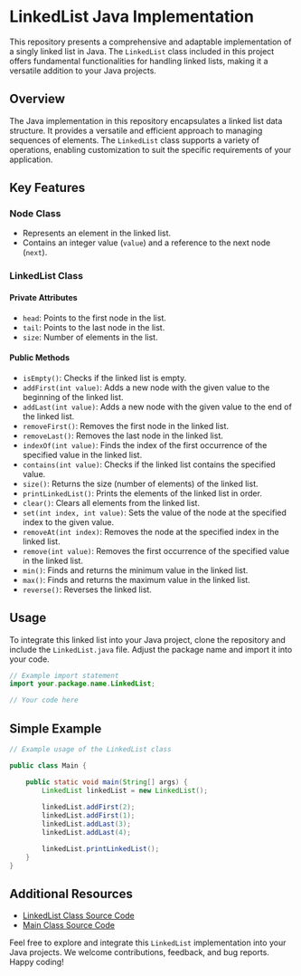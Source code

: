 # LinkedList Java Implementation

This repository presents a comprehensive and adaptable implementation of a singly linked list in Java. The `LinkedList` class included in this project offers fundamental functionalities for handling linked lists, making it a versatile addition to your Java projects.

## Overview

The Java implementation in this repository encapsulates a linked list data structure. It provides a versatile and efficient approach to managing sequences of elements. The `LinkedList` class supports a variety of operations, enabling customization to suit the specific requirements of your application.

## Key Features

### Node Class

- Represents an element in the linked list.
- Contains an integer value (`value`) and a reference to the next node (`next`).

### LinkedList Class

#### Private Attributes

- `head`: Points to the first node in the list.
- `tail`: Points to the last node in the list.
- `size`: Number of elements in the list.

#### Public Methods

- `isEmpty()`: Checks if the linked list is empty.
- `addFirst(int value)`: Adds a new node with the given value to the beginning of the linked list.
- `addLast(int value)`: Adds a new node with the given value to the end of the linked list.
- `removeFirst()`: Removes the first node in the linked list.
- `removeLast()`: Removes the last node in the linked list.
- `indexOf(int value)`: Finds the index of the first occurrence of the specified value in the linked list.
- `contains(int value)`: Checks if the linked list contains the specified value.
- `size()`: Returns the size (number of elements) of the linked list.
- `printLinkedList()`: Prints the elements of the linked list in order.
- `clear()`: Clears all elements from the linked list.
- `set(int index, int value)`: Sets the value of the node at the specified index to the given value.
- `removeAt(int index)`: Removes the node at the specified index in the linked list.
- `remove(int value)`: Removes the first occurrence of the specified value in the linked list.
- `min()`: Finds and returns the minimum value in the linked list.
- `max()`: Finds and returns the maximum value in the linked list.
- `reverse()`: Reverses the linked list.

## Usage

To integrate this linked list into your Java project, clone the repository and include the `LinkedList.java` file. Adjust the package name and import it into your code.

```java
// Example import statement
import your.package.name.LinkedList;

// Your code here
```

## Simple Example

```java
// Example usage of the LinkedList class

public class Main {

    public static void main(String[] args) {
        LinkedList linkedList = new LinkedList();
        
        linkedList.addFirst(2);
        linkedList.addFirst(1);
        linkedList.addLast(3);
        linkedList.addLast(4);

        linkedList.printLinkedList();
    }
}
```

## Additional Resources

- [LinkedList Class Source Code](https://github.com/Raafat-Nagy/Zag-Eng-Data-Structures/blob/main/Task.04_LinkedList/LinkedList/src/LinkedList.java) 
- [Main Class Source Code](https://github.com/Raafat-Nagy/Zag-Eng-Data-Structures/blob/main/Task.04_LinkedList/LinkedList/src/Main.java)

Feel free to explore and integrate this `LinkedList` implementation into your Java projects. We welcome contributions, feedback, and bug reports. Happy coding!
